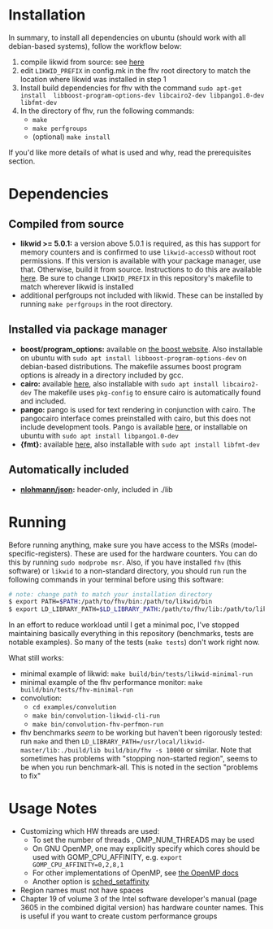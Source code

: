 # Installation
In summary, to install all dependencies on ubuntu (should work with all 
debian-based systems), follow the workflow below:
1. compile likwid from source: see [here](https://github.com/RRZE-HPC/likwid)
2. edit `LIKWID_PREFIX` in config.mk in the fhv root directory to match the
   location where likwid was installed in step 1
3. Install build dependencies for fhv with the command `sudo apt-get install 
   libboost-program-options-dev libcairo2-dev libpango1.0-dev libfmt-dev`
4. In the directory of fhv, run the following commands: 
   - `make`
   - `make perfgroups`
   - (optional) `make install`

If you'd like more details of what is used and why, read the prerequisites 
section.

# Dependencies
## Compiled from source
 - **likwid >= 5.0.1:** a version above 5.0.1 is required, as this has support
   for memory counters and is confirmed to use `likwid-accessD` without root
   permissions. If this version is available with your package manager, use
   that. Otherwise, build it from source. Instructions to do this are available
   [here](https://github.com/RRZE-HPC/likwid). Be sure to change
   `LIKWID_PREFIX` in this repository's makefile to match wherever likwid is 
   installed
 - additional perfgroups not included with likwid. These can be installed by
   running `make perfgroups` in the root directory.

## Installed via package manager
 - **boost/program_options:** available on [the boost
   website](https://www.boost.org/). Also installable on ubuntu with `sudo apt
   install libboost-program-options-dev` on debian-based distributions. The
   makefile assumes boost program options is already in a directory included by
   gcc.
 - **cairo:** available [here](https://www.cairographics.org/), also
   installable with `sudo apt install libcairo2-dev` The makefile uses
   `pkg-config` to ensure cairo is automatically found and included.
 - **pango:** pango is used for text rendering in conjunction with cairo.
   The pangocairo interface comes preinstalled with cairo, but this does not
   include development tools. Pango is available 
   [here](https://pango.gnome.org/Download), or installable on ubuntu with 
   `sudo apt install libpango1.0-dev`
 - **{fmt}:** available [here](https://fmt.dev/latest/index.html), also
   installable with `sudo apt install libfmt-dev`

## Automatically included
 - **[nlohmann/json](https://github.com/nlohmann/json):** header-only, included
   in ./lib

# Running
Before running anything, make sure you have access to the MSRs
(model-specific-registers). These are used for the hardware counters. You can do
this by running `sudo modprobe msr`. Also, if you have installed `fhv` (this
software) or `likwid` to a non-standard directory, you should run run the
following commands in your terminal before using this software:

```bash
# note: change path to match your installation directory
$ export PATH=$PATH:/path/to/fhv/bin:/path/to/likwid/bin
$ export LD_LIBRARY_PATH=$LD_LIBRARY_PATH:/path/to/fhv/lib:/path/to/likwid/lib
```


In an effort to reduce workload until I get a minimal poc, I've stopped
maintaining basically everything in this repository (benchmarks, tests are
notable examples). So many of the tests (`make tests`) don't work right now.

What still works:
 - minimal example of likwid: `make build/bin/tests/likwid-minimal-run`
 - minimal example of the fhv performance monitor: `make 
   build/bin/tests/fhv-minimal-run`
 - convolution: 
   - `cd examples/convolution`
   - `make bin/convolution-likwid-cli-run`
   - `make bin/convolution-fhv-perfmon-run`
 - fhv benchmarks *seem* to be working but haven't been rigorously tested:
   run `make` and then
   `LD_LIBRARY_PATH=/usr/local/likwid-master/lib:./build/lib build/bin/fhv -s 10000`
   or similar. Note that sometimes has problems with "stopping non-started 
   region", seems to be when you run benchmark-all. This is noted in the 
   section "problems to fix"

# Usage Notes
 - Customizing which HW threads are used:
   - To set the number of threads , OMP_NUM_THREADS may be used
   - On GNU OpenMP, one may explicitly specify which cores should be used with
     GOMP_CPU_AFFINITY, e.g. `export GOMP_CPU_AFFINITY=0,2,8,1`
   - For other implementations of OpenMP, see [the OpenMP docs](
     https://pages.tacc.utexas.edu/~eijkhout/pcse/html/omp-affinity.html)
   - Another option is [sched_setaffinity](
     https://linux.die.net/man/2/sched_getaffinity)
 - Region names must not have spaces
 - Chapter 19 of volume 3 of the Intel software developer's manual (page 3605
   in the combined digital version) has hardware counter names. This is useful
   if you want to create custom performance groups
